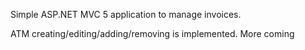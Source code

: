Simple ASP.NET MVC 5 application to manage invoices.

ATM creating/editing/adding/removing is implemented. More coming 
